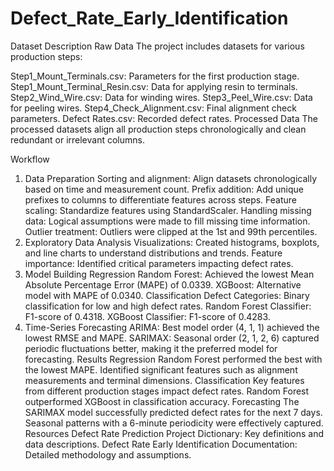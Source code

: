 # Defect_Rate_Early_Identification

Dataset Description
Raw Data
The project includes datasets for various production steps:

Step1_Mount_Terminals.csv: Parameters for the first production stage.
Step1_Mount_Terminal_Resin.csv: Data for applying resin to terminals.
Step2_Wind_Wire.csv: Data for winding wires.
Step3_Peel_Wire.csv: Data for peeling wires.
Step4_Check_Alignment.csv: Final alignment check parameters.
Defect Rates.csv: Recorded defect rates.
Processed Data
The processed datasets align all production steps chronologically and clean redundant or irrelevant columns.

Workflow
1. Data Preparation
Sorting and alignment: Align datasets chronologically based on time and measurement count.
Prefix addition: Add unique prefixes to columns to differentiate features across steps.
Feature scaling: Standardize features using StandardScaler.
Handling missing data: Logical assumptions were made to fill missing time information.
Outlier treatment: Outliers were clipped at the 1st and 99th percentiles.
2. Exploratory Data Analysis
Visualizations: Created histograms, boxplots, and line charts to understand distributions and trends.
Feature importance: Identified critical parameters impacting defect rates.
3. Model Building
Regression
Random Forest: Achieved the lowest Mean Absolute Percentage Error (MAPE) of 0.0339.
XGBoost: Alternative model with MAPE of 0.0340.
Classification
Defect Categories: Binary classification for low and high defect rates.
Random Forest Classifier: F1-score of 0.4318.
XGBoost Classifier: F1-score of 0.4283.
4. Time-Series Forecasting
ARIMA: Best model order (4, 1, 1) achieved the lowest RMSE and MAPE.
SARIMAX: Seasonal order (2, 1, 2, 6) captured periodic fluctuations better, making it the preferred model for forecasting.
Results
Regression
Random Forest performed the best with the lowest MAPE.
Identified significant features such as alignment measurements and terminal dimensions.
Classification
Key features from different production stages impact defect rates.
Random Forest outperformed XGBoost in classification accuracy.
Forecasting
The SARIMAX model successfully predicted defect rates for the next 7 days.
Seasonal patterns with a 6-minute periodicity were effectively captured.
Resources
Defect Rate Prediction Project Dictionary: Key definitions and data descriptions.
Defect Rate Early Identification Documentation: Detailed methodology and assumptions.
